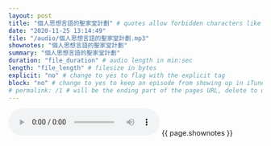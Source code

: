 ```yaml
---
layout: post
title: "個人思想言語的聖家堂計劃" # quotes allow forbidden characters like the colon
date: "2020-11-25 13:14:49"
file: "/audio/個人思想言語的聖家堂計劃.mp3"
shownotes: "個人思想言語的聖家堂計劃"
summary: "個人思想言語的聖家堂計劃"
duration: "file_duration" # audio length in min:sec
length: "file_length" # filesize in bytes
explicit: "no" # change to yes to flag with the explicit tag
block: "no" # change to yes to keep an episode from showing up in iTunes
# permalink: /1 # will be the ending part of the pages URL, delete to default to the title
---
```


<audio controls>
<source src="{{site.url}}{{site.baseurl}}{{ page.file }}" type="audio/x-mp3">
Your browser does not support the audio element.
</audio>
{{ page.shownotes }}
